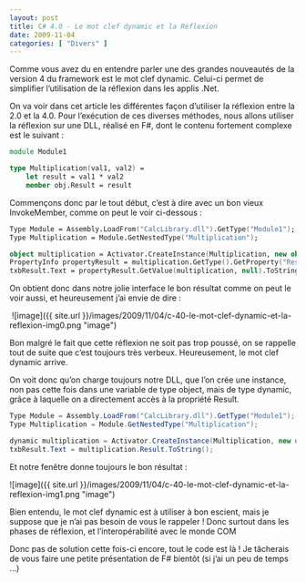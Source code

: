 ```yaml
---
layout: post
title: C# 4.0 - Le mot clef dynamic et la Reflexion
date: 2009-11-04
categories: [ "Divers" ]
---
```


Comme vous avez du en entendre parler une des grandes nouveautés de la version 4 du framework est le mot clef dynamic. Celui-ci permet de simplifier l’utilisation de la réflexion dans les applis .Net.

On va voir dans cet article les différentes façon d’utiliser la réflexion entre la 2.0 et la 4.0. Pour l’exécution de ces diverses méthodes, nous allons utiliser la réflexion sur une DLL, réalisé en F#, dont le contenu fortement complexe est le suivant :

```fsharp
module Module1

type Multiplication(val1, val2) =
    let result = val1 * val2
    member obj.Result = result
```


Commençons donc par le tout début, c’est à dire avec un bon vieux InvokeMember, comme on peut le voir ci-dessous :

```fsharp
Type Module = Assembly.LoadFrom("CalcLibrary.dll").GetType("Module1");
Type Multiplication = Module.GetNestedType("Multiplication");

object multiplication = Activator.CreateInstance(Multiplication, new object[2] { val1, val2 });
PropertyInfo propertyResult = multiplication.GetType().GetProperty("Result");
txbResult.Text = propertyResult.GetValue(multiplication, null).ToString();
```

On obtient donc dans notre jolie interface le bon résultat comme on peut le voir aussi, et heureusement j’ai envie de dire :

 ![image]({{ site.url }}/images/2009/11/04/c-40-le-mot-clef-dynamic-et-la-reflexion-img0.png "image")

Bon malgré le fait que cette réflexion ne soit pas trop poussé, on se rappelle tout de suite que c’est toujours très verbeux. Heureusement, le mot clef dynamic arrive.

On voit donc qu’on charge toujours notre DLL, que l’on crée une instance, non pas cette fois dans une variable de type object, mais de type dynamic, grâce à laquelle on a directement accès à la propriété Result.

```csharp
Type Module = Assembly.LoadFrom("CalcLibrary.dll").GetType("Module1");
Type Multiplication = Module.GetNestedType("Multiplication");

dynamic multiplication = Activator.CreateInstance(Multiplication, new object[2] { val1, val2 });
txbResult.Text = multiplication.Result.ToString();
```

Et notre fenêtre donne toujours le bon résultat :

![image]({{ site.url }}/images/2009/11/04/c-40-le-mot-clef-dynamic-et-la-reflexion-img1.png "image")

Bien entendu, le mot clef dynamic est à utiliser à bon escient, mais je suppose que je n’ai pas besoin de vous le rappeler ! Donc surtout dans les phases de réflexion, et l’interopérabilité avec le monde COM

Donc pas de solution cette fois-ci encore, tout le code est là ! Je tâcherais de vous faire une petite présentation de F# bientôt (si j’ai un peu de temps …)